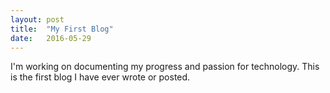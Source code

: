 ```yaml
---
layout: post
title:  "My First Blog"
date:   2016-05-29
---
```

I'm working on documenting my progress and passion for technology.  This is the first blog I have ever wrote or posted.
